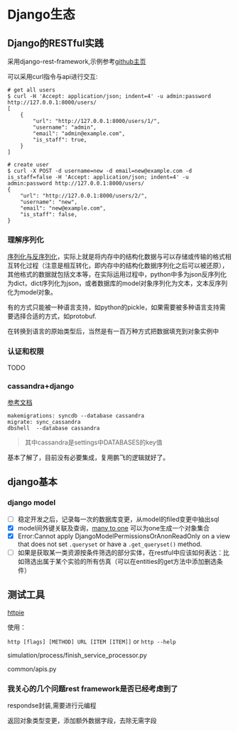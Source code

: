 # Django生态

## Django的RESTful实践

采用django-rest-framework,示例参考[github主页](https://github.com/encode/django-rest-framework/tree/master)

可以采用curl指令与api进行交互:

```shell
# get all users
$ curl -H 'Accept: application/json; indent=4' -u admin:password http://127.0.0.1:8000/users/
[
    {
        "url": "http://127.0.0.1:8000/users/1/",
        "username": "admin",
        "email": "admin@example.com",
        "is_staff": true,
    }
]

# create user
$ curl -X POST -d username=new -d email=new@example.com -d is_staff=false -H 'Accept: application/json; indent=4' -u admin:password http://127.0.0.1:8000/users/
{
    "url": "http://127.0.0.1:8000/users/2/",
    "username": "new",
    "email": "new@example.com",
    "is_staff": false,
}

```



### 理解序列化

[序列化与反序列化](https://docs.python-guide.org/scenarios/serialization/)，实际上就是将内存中的结构化数据与可以存储或传输的格式相互转化过程（注意是相互转化，即内存中的结构化数据序列化之后可以被还原），其他格式的数据就包括文本等，在实际运用过程中，python中多为json反序列化为dict，dict序列化为json，或者数据库的model对象序列化为文本，文本反序列化为model对象。

有的方式只能被一种语言支持，如python的pickle，如果需要被多种语言支持需要选择合适的方式，如protobuf.

在转换到语言的原始类型后，当然是有一百万种方式把数据填充到对象实例中

### 认证和权限

TODO

### cassandra+django

[参考文档](http://r4fek.github.io/django-cassandra-engine/guide/management_commands/)

```shell
makemigrations: syncdb --database cassandra
migrate: sync_cassandra
dbshell  --database cassandra

```

> 其中cassandra是settings中DATABASES的key值

基本了解了，目前没有必要集成，复用鹏飞的逻辑就好了。

## django基本

### django model



- [ ] 稳定开发之后，记录每一次的数据库变更，从model的filed变更中抽出sql
- [x] model间外键关联及查询，[many to one](https://docs.djangoproject.com/zh-hans/2.1/topics/db/examples/many_to_one/) 可以为one生成一个对象集合
- [x] Error:Cannot apply DjangoModelPermissionsOrAnonReadOnly on a view that does not set `.queryset` or have a `.get_queryset()` method.
- [ ] 如果是获取某一类资源按条件筛选的部分实体，在restful中应该如何表达：比如筛选出属于某个实验的所有仿真（可以在entities的get方法中添加删选条件）

## 测试工具

[httpie](https://httpie.org/doc)

使用：

`http [flags] [METHOD] URL [ITEM [ITEM]]` or `http --help`



simulation/process/finish_service_processor.py

common/apis.py

### 我关心的几个问题rest framework是否已经考虑到了

respondse封装,需要进行元编程 

返回对象类型变更，添加额外数据字段，去除无需字段